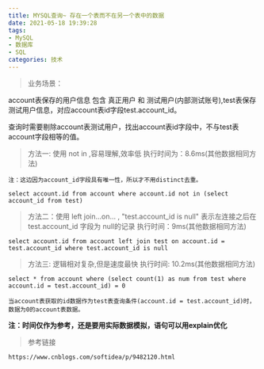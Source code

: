 ```yaml
---
title: MYSQL查询~ 存在一个表而不在另一个表中的数据
date: 2021-05-18 19:39:28
tags:
- MySQL
- 数据库
- SQL
categories: 技术
---
```


>业务场景：

account表保存的用户信息 包含 真正用户 和 测试用户(内部测试账号),test表保存测试用户信息，对应account表id字段test.account_id。

查询时需要剔除account表测试用户，找出account表id字段中，不与test表account字段相等的值。

>方法一: 使用 not in ,容易理解,效率低  执行时间为：8.6ms(其他数据相同方法)
```
注：这边因为account_id字段具有唯一性，所以才不用distinct去重。

select account.id from account where account.id not in (select account_id from test)
```

>方法二：使用 left join...on... , "test.account_id is null" 表示左连接之后在test.account_id 字段为 null的记录  执行时间：9ms(其他数据相同方法)

```
select account.id from account left join test on account.id = test.account_id where test.account_id is null
``` 

>方法三: 逻辑相对复杂,但是速度最快  执行时间: 10.2ms(其他数据相同方法)

```
select * from account where (select count(1) as num from test where account.id = test.account_id) = 0

当account表获取的id数据作为test表查询条件(account.id = test.account_id)时，数据为0的account表数据。
```

**注：时间仅作为参考，还是要用实际数据模拟，语句可以用explain优化**

>参考链接
```
https://www.cnblogs.com/softidea/p/9482120.html
```